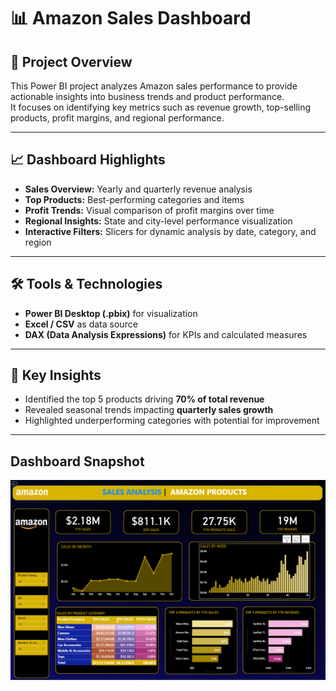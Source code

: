 # 📊 Amazon Sales Dashboard

## 🧾 Project Overview
This Power BI project analyzes Amazon sales performance to provide actionable insights into business trends and product performance.  
It focuses on identifying key metrics such as revenue growth, top-selling products, profit margins, and regional performance.

---

## 📈 Dashboard Highlights
- **Sales Overview:** Yearly and quarterly revenue analysis  
- **Top Products:** Best-performing categories and items  
- **Profit Trends:** Visual comparison of profit margins over time  
- **Regional Insights:** State and city-level performance visualization  
- **Interactive Filters:** Slicers for dynamic analysis by date, category, and region  

---

## 🛠️ Tools & Technologies
- **Power BI Desktop (.pbix)** for visualization  
- **Excel / CSV** as data source  
- **DAX (Data Analysis Expressions)** for KPIs and calculated measures  

---

## 🎯 Key Insights
- Identified the top 5 products driving **70% of total revenue**  
- Revealed seasonal trends impacting **quarterly sales growth**  
- Highlighted underperforming categories with potential for improvement  

---

## Dashboard Snapshot
![Dashboard Screenshot](amazon-dashboard-snapshot.png)

